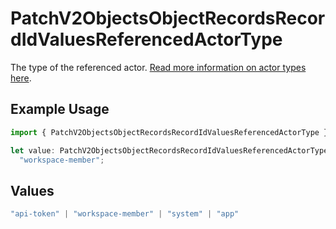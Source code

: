 # PatchV2ObjectsObjectRecordsRecordIdValuesReferencedActorType

The type of the referenced actor. [Read more information on actor types here](/docs/actors).

## Example Usage

```typescript
import { PatchV2ObjectsObjectRecordsRecordIdValuesReferencedActorType } from "attio-js/models/operations";

let value: PatchV2ObjectsObjectRecordsRecordIdValuesReferencedActorType =
  "workspace-member";
```

## Values

```typescript
"api-token" | "workspace-member" | "system" | "app"
```
